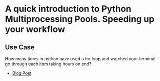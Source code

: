 # A quick introduction to Python Multiprocessing Pools. Speeding up your workflow

## Use Case

How many times in python have used a for loop and watched your terminal go through each item taking hours on end?

- [Blog Post](https://medium.com/@mrterrillo/a-quick-introduction-to-python-multiprocessing-pools-speeding-up-your-workflow-4c40e2c2a638)
